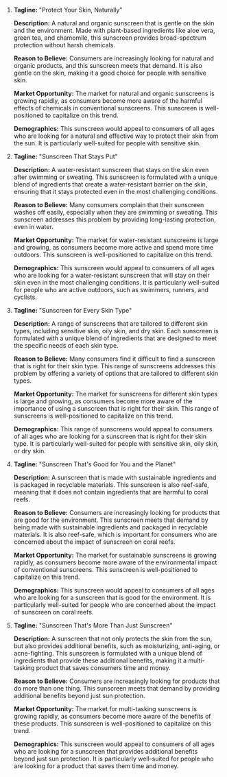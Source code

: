 1. **Tagline:** "Protect Your Skin, Naturally"

   **Description:** A natural and organic sunscreen that is gentle on the skin and the environment. Made with plant-based ingredients like aloe vera, green tea, and chamomile, this sunscreen provides broad-spectrum protection without harsh chemicals.

   **Reason to Believe:** Consumers are increasingly looking for natural and organic products, and this sunscreen meets that demand. It is also gentle on the skin, making it a good choice for people with sensitive skin.

   **Market Opportunity:** The market for natural and organic sunscreens is growing rapidly, as consumers become more aware of the harmful effects of chemicals in conventional sunscreens. This sunscreen is well-positioned to capitalize on this trend.

   **Demographics:** This sunscreen would appeal to consumers of all ages who are looking for a natural and effective way to protect their skin from the sun. It is particularly well-suited for people with sensitive skin.


2. **Tagline:** "Sunscreen That Stays Put"

   **Description:** A water-resistant sunscreen that stays on the skin even after swimming or sweating. This sunscreen is formulated with a unique blend of ingredients that create a water-resistant barrier on the skin, ensuring that it stays protected even in the most challenging conditions.

   **Reason to Believe:** Many consumers complain that their sunscreen washes off easily, especially when they are swimming or sweating. This sunscreen addresses this problem by providing long-lasting protection, even in water.

   **Market Opportunity:** The market for water-resistant sunscreens is large and growing, as consumers become more active and spend more time outdoors. This sunscreen is well-positioned to capitalize on this trend.

   **Demographics:** This sunscreen would appeal to consumers of all ages who are looking for a water-resistant sunscreen that will stay on their skin even in the most challenging conditions. It is particularly well-suited for people who are active outdoors, such as swimmers, runners, and cyclists.


3. **Tagline:** "Sunscreen for Every Skin Type"

   **Description:** A range of sunscreens that are tailored to different skin types, including sensitive skin, oily skin, and dry skin. Each sunscreen is formulated with a unique blend of ingredients that are designed to meet the specific needs of each skin type.

   **Reason to Believe:** Many consumers find it difficult to find a sunscreen that is right for their skin type. This range of sunscreens addresses this problem by offering a variety of options that are tailored to different skin types.

   **Market Opportunity:** The market for sunscreens for different skin types is large and growing, as consumers become more aware of the importance of using a sunscreen that is right for their skin. This range of sunscreens is well-positioned to capitalize on this trend.

   **Demographics:** This range of sunscreens would appeal to consumers of all ages who are looking for a sunscreen that is right for their skin type. It is particularly well-suited for people with sensitive skin, oily skin, or dry skin.


4. **Tagline:** "Sunscreen That's Good for You and the Planet"

   **Description:** A sunscreen that is made with sustainable ingredients and is packaged in recyclable materials. This sunscreen is also reef-safe, meaning that it does not contain ingredients that are harmful to coral reefs.

   **Reason to Believe:** Consumers are increasingly looking for products that are good for the environment. This sunscreen meets that demand by being made with sustainable ingredients and packaged in recyclable materials. It is also reef-safe, which is important for consumers who are concerned about the impact of sunscreen on coral reefs.

   **Market Opportunity:** The market for sustainable sunscreens is growing rapidly, as consumers become more aware of the environmental impact of conventional sunscreens. This sunscreen is well-positioned to capitalize on this trend.

   **Demographics:** This sunscreen would appeal to consumers of all ages who are looking for a sunscreen that is good for the environment. It is particularly well-suited for people who are concerned about the impact of sunscreen on coral reefs.


5. **Tagline:** "Sunscreen That's More Than Just Sunscreen"

   **Description:** A sunscreen that not only protects the skin from the sun, but also provides additional benefits, such as moisturizing, anti-aging, or acne-fighting. This sunscreen is formulated with a unique blend of ingredients that provide these additional benefits, making it a multi-tasking product that saves consumers time and money.

   **Reason to Believe:** Consumers are increasingly looking for products that do more than one thing. This sunscreen meets that demand by providing additional benefits beyond just sun protection.

   **Market Opportunity:** The market for multi-tasking sunscreens is growing rapidly, as consumers become more aware of the benefits of these products. This sunscreen is well-positioned to capitalize on this trend.

   **Demographics:** This sunscreen would appeal to consumers of all ages who are looking for a sunscreen that provides additional benefits beyond just sun protection. It is particularly well-suited for people who are looking for a product that saves them time and money.